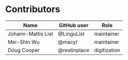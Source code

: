 # Contributors

Name | GitHub user | Role
--- | --- | ---
Johann-Mattis List | @LinguList | maintainer
Mei-Shin Wu | @macyl | maintainer
Doug Cooper | @restinplace | digitization
